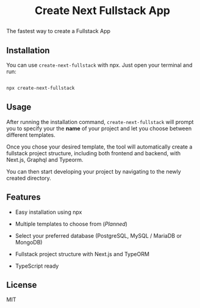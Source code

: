 
<h1  align="center">

Create Next Fullstack App

</h1>

<p  align="center">

The fastest way to create a Fullstack App

</p>

  

## Installation

You can use `create-next-fullstack` with npx. Just open your terminal and run:

```bash

npx create-next-fullstack

```

  

## Usage

After running the installation command, `create-next-fullstack` will prompt you to specify your the **name** of your project and let you choose between different templates.

  

Once you chose your desired template, the tool will automatically create a fullstack project structure, including both frontend and backend, with Next.js, Graphql and Typeorm.

  

You can then start developing your project by navigating to the newly created directory.

  

## Features

- Easy installation using npx

- Multiple templates to choose from (*Planned*)

- Select your preferred database (PostgreSQL, MySQL / MariaDB or MongoDB)

- Fullstack project structure with Next.js and TypeORM

- TypeScript ready

  

## License

MIT
